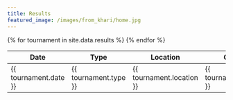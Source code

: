 ```yaml
---
title: Results
featured_image: /images/from_khari/home.jpg
---
```


<table id="results-table">
    <thead>
        <tr>
            <th>Date</th>
            <th>Type</th>
            <th>Location</th>
            <th>Game Type</th>
            <th>Level Guarantee</th>
            <th>Duration (min)</th>
            <th>Cash In</th>
            <th>Cash Out</th>
            <th>Net</th>
            <th>Place</th>
            <th>Bullets</th>
        </tr>
    </thead>
    <tbody>
        {% for tournament in site.data.results %}
        <tr>
            <td>{{ tournament.date }}</td>
            <td>{{ tournament.type }}</td>
            <td>{{ tournament.location }}</td>
            <td>{{ tournament.game_type }}</td>
            <td>{{ tournament.level_guarantee }}</td>
            <td>{{ tournament.duration_min }}</td>
            <td>{{ tournament.cash_in }}</td>
            <td>{{ tournament.cash_out }}</td>
            <td>{{ tournament.net }}</td>
            <td>{{ tournament.place }}</td>
            <td>{{ tournament.bullets }}</td>
        </tr>
        {% endfor %}
    </tbody>
</table>

<!-- Include jQuery and DataTables.js -->
<script src="https://code.jquery.com/jquery-3.6.0.min.js"></script>
<script src="https://cdn.datatables.net/1.11.5/js/jquery.dataTables.min.js"></script>
<link rel="stylesheet" href="https://cdn.datatables.net/1.11.5/css/jquery.dataTables.min.css">

<script>
    $(document).ready(function() {
        $('#results-table').DataTable();
    });
</script>

